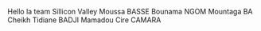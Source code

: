 Hello la team Sillicon Valley 
Moussa BASSE 
Bounama NGOM 
Mountaga BA
Cheikh Tidiane BADJI
Mamadou Cire CAMARA
